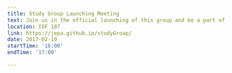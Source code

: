 ```yaml
---
title: Study Group Launching Meeting
text: Join us in the official launching of this group and be a part of it! 
location: IOF 107
link: https://jepa.github.io/studyGroup/
date: 2017-02-10
startTime: '16:00'
endTime: '17:00'

---
```

